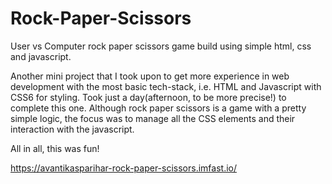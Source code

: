 # Rock-Paper-Scissors

User vs Computer rock paper scissors game build using simple html, css and javascript.

Another mini project that I took upon to get more experience in web development with the most basic tech-stack, i.e. HTML and Javascript with CSS6 for styling. 
Took just a day(afternoon, to be more precise!) to complete this one. Although rock paper scissors is a game with a pretty simple logic, the focus was to manage 
all the CSS elements and their interaction with the javascript.

All in all, this was fun!

https://avantikasparihar-rock-paper-scissors.imfast.io/

